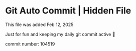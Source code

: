 # Git Auto Commit | Hidden File

This file was added Feb 12, 2025

Just for fun and keeping my daily git commit active 🤪

commit number: 104519
